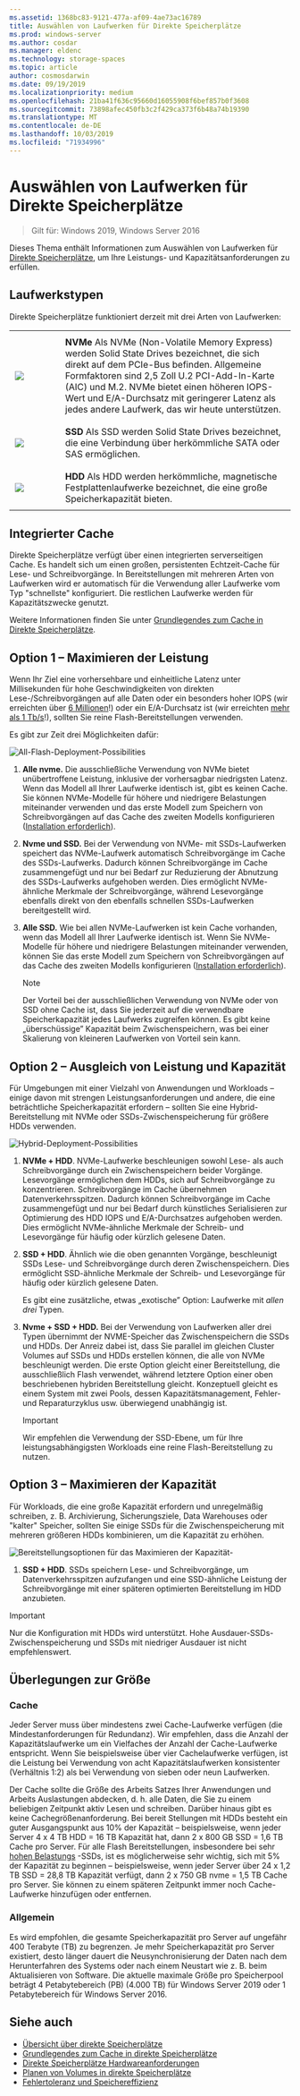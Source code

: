 ```yaml
---
ms.assetid: 1368bc83-9121-477a-af09-4ae73ac16789
title: Auswählen von Laufwerken für Direkte Speicherplätze
ms.prod: windows-server
ms.author: cosdar
ms.manager: eldenc
ms.technology: storage-spaces
ms.topic: article
author: cosmosdarwin
ms.date: 09/19/2019
ms.localizationpriority: medium
ms.openlocfilehash: 21ba41f636c95660d16055908f6bef857b0f3608
ms.sourcegitcommit: 73898afec450fb3c2f429ca373f6b48a74b19390
ms.translationtype: MT
ms.contentlocale: de-DE
ms.lasthandoff: 10/03/2019
ms.locfileid: "71934996"
---
```

# <a name="choosing-drives-for-storage-spaces-direct"></a>Auswählen von Laufwerken für Direkte Speicherplätze

>Gilt für: Windows 2019, Windows Server 2016

Dieses Thema enthält Informationen zum Auswählen von Laufwerken für [Direkte Speicherplätze](storage-spaces-direct-overview.md), um Ihre Leistungs- und Kapazitätsanforderungen zu erfüllen.

## <a name="drive-types"></a>Laufwerkstypen

Direkte Speicherplätze funktioniert derzeit mit drei Arten von Laufwerken:

<table>
    <tr style="border: 0;">
        <td style="padding: 10px; border: 0; width:70px">
            <img src="media/understand-the-cache/NVMe-100px.png">
        </td>
        <td style="padding: 10px; border: 0;" valign="middle">
            <b>NVMe</b> Als NVMe (Non-Volatile Memory Express) werden Solid State Drives bezeichnet, die sich direkt auf dem PCIe-Bus befinden. Allgemeine Formfaktoren sind 2,5 Zoll U.2 PCI-Add-In-Karte (AIC) und M.2. NVMe bietet einen höheren IOPS-Wert und E/A-Durchsatz mit geringerer Latenz als jedes andere Laufwerk, das wir heute unterstützen.
        </td>
    </tr>
    <tr style="border: 0;">
        <td style="padding: 10px; border: 0; width:70px" >
            <img src="media/understand-the-cache/SSD-100px.png">
        </td>
        <td style="padding: 10px; border: 0;" valign="middle">
            <b>SSD</b> Als SSD werden Solid State Drives bezeichnet, die eine Verbindung über herkömmliche SATA oder SAS ermöglichen.
        </td>
    </tr>
    <tr style="border: 0;">
        <td style="padding: 10px; border: 0; width:70px">
            <img src="media/understand-the-cache/HDD-100px.png">
        </td>
        <td style="padding: 10px; border: 0;" valign="middle">
            <b>HDD</b> Als HDD werden herkömmliche, magnetische Festplattenlaufwerke bezeichnet, die eine große Speicherkapazität bieten.
        </td>
    </tr>
</table>

## <a name="built-in-cache"></a>Integrierter Cache

Direkte Speicherplätze verfügt über einen integrierten serverseitigen Cache. Es handelt sich um einen großen, persistenten Echtzeit-Cache für Lese- und Schreibvorgänge. In Bereitstellungen mit mehreren Arten von Laufwerken wird er automatisch für die Verwendung aller Laufwerke vom Typ "schnellste" konfiguriert. Die restlichen Laufwerke werden für Kapazitätszwecke genutzt.

Weitere Informationen finden Sie unter [Grundlegendes zum Cache in Direkte Speicherplätze](understand-the-cache.md).

## <a name="option-1--maximizing-performance"></a>Option 1 – Maximieren der Leistung

Wenn Ihr Ziel eine vorhersehbare und einheitliche Latenz unter Millisekunden für hohe Geschwindigkeiten von direkten Lese-/Schreibvorgängen auf alle Daten oder ein besonders hoher IOPS (wir erreichten über [6 Millionen](https://www.youtube.com/watch?v=0LviCzsudGY&t=28m)!) oder ein E/A-Durchsatz ist (wir erreichten [mehr als 1 Tb/s](https://www.youtube.com/watch?v=-LK2ViRGbWs&t=16m50s)!), sollten Sie reine Flash-Bereitstellungen verwenden.

Es gibt zur Zeit drei Möglichkeiten dafür:

![All-Flash-Deployment-Possibilities](media/choosing-drives-and-resiliency-types/All-Flash-Deployment-Possibilities.png)

1. **Alle nvme.** Die ausschließliche Verwendung von NVMe bietet unübertroffene Leistung, inklusive der vorhersagbar niedrigsten Latenz. Wenn das Modell all Ihrer Laufwerke identisch ist, gibt es keinen Cache. Sie können NVMe-Modelle für höhere und niedrigere Belastungen miteinander verwenden und das erste Modell zum Speichern von Schreibvorgängen auf das Cache des zweiten Modells konfigurieren ([Installation erforderlich](understand-the-cache.md#manual-configuration)).

2. **Nvme und SSD.** Bei der Verwendung von NVMe- mit SSDs-Laufwerken speichert das NVMe-Laufwerk automatisch Schreibvorgänge im Cache des SSDs-Laufwerks. Dadurch können Schreibvorgänge im Cache zusammengefügt und nur bei Bedarf zur Reduzierung der Abnutzung des SSDs-Laufwerks aufgehoben werden. Dies ermöglicht NVMe-ähnliche Merkmale der Schreibvorgänge, während Lesevorgänge ebenfalls direkt von den ebenfalls schnellen SSDs-Laufwerken bereitgestellt wird.

3. **Alle SSD.** Wie bei allen NVMe-Laufwerken ist kein Cache vorhanden, wenn das Modell all Ihrer Laufwerke identisch ist. Wenn Sie NVMe-Modelle für höhere und niedrigere Belastungen miteinander verwenden, können Sie das erste Modell zum Speichern von Schreibvorgängen auf das Cache des zweiten Modells konfigurieren ([Installation erforderlich](understand-the-cache.md#manual-configuration)).

   >[!NOTE]
   > Der Vorteil bei der ausschließlichen Verwendung von NVMe oder von SSD ohne Cache ist, dass Sie jederzeit auf die verwendbare Speicherkapazität jedes Laufwerks zugreifen können. Es gibt keine „überschüssige” Kapazität beim Zwischenspeichern, was bei einer Skalierung von kleineren Laufwerken von Vorteil sein kann.

## <a name="option-2--balancing-performance-and-capacity"></a>Option 2 – Ausgleich von Leistung und Kapazität

Für Umgebungen mit einer Vielzahl von Anwendungen und Workloads – einige davon mit strengen Leistungsanforderungen und andere, die eine beträchtliche Speicherkapazität erfordern – sollten Sie eine Hybrid-Bereitstellung mit NVMe oder SSDs-Zwischenspeicherung für größere HDDs verwenden.

![Hybrid-Deployment-Possibilities](media/choosing-drives-and-resiliency-types/Hybrid-Deployment-Possibilities.png)

1. **NVMe + HDD**. NVMe-Laufwerke beschleunigen sowohl Lese- als auch Schreibvorgänge durch ein Zwischenspeichern beider Vorgänge. Lesevorgänge ermöglichen dem HDDs, sich auf Schreibvorgänge zu konzentrieren. Schreibvorgänge im Cache übernehmen Datenverkehrsspitzen. Dadurch können Schreibvorgänge im Cache zusammengefügt und nur bei Bedarf durch künstliches Serialisieren zur Optimierung des HDD IOPS und E/A-Durchsatzes aufgehoben werden. Dies ermöglicht NVMe-ähnliche Merkmale der Schreib- und Lesevorgänge für häufig oder kürzlich gelesene Daten.

2. **SSD + HDD**. Ähnlich wie die oben genannten Vorgänge, beschleunigt SSDs Lese- und Schreibvorgänge durch deren Zwischenspeichern. Dies ermöglicht SSD-ähnliche Merkmale der Schreib- und Lesevorgänge für häufig oder kürzlich gelesene Daten.

    Es gibt eine zusätzliche, etwas „exotische” Option: Laufwerke mit *allen drei* Typen.

3. **Nvme + SSD + HDD.** Bei der Verwendung von Laufwerken aller drei Typen übernimmt der NVME-Speicher das Zwischenspeichern die SSDs und HDDs. Der Anreiz dabei ist, dass Sie parallel im gleichen Cluster Volumes auf SSDs und HDDs erstellen können, die alle von NVMe beschleunigt werden. Die erste Option gleicht einer Bereitstellung, die ausschließlich Flash verwendet, während letztere Option einer oben beschriebenen hybriden Bereitstellung gleicht. Konzeptuell gleicht es einem System mit zwei Pools, dessen Kapazitätsmanagement, Fehler- und Reparaturzyklus usw. überwiegend unabhängig ist.

   >[!IMPORTANT]
   > Wir empfehlen die Verwendung der SSD-Ebene, um für Ihre leistungsabhängigsten Workloads eine reine Flash-Bereitstellung zu nutzen.

## <a name="option-3--maximizing-capacity"></a>Option 3 – Maximieren der Kapazität

Für Workloads, die eine große Kapazität erfordern und unregelmäßig schreiben, z. B. Archivierung, Sicherungsziele, Data Warehouses oder "kalter" Speicher, sollten Sie einige SSDs für die Zwischenspeicherung mit mehreren größeren HDDs kombinieren, um die Kapazität zu erhöhen.

![Bereitstellungsoptionen für das Maximieren der Kapazität-](media/choosing-drives-and-resiliency-types/maximizing-capacity.png)

1. **SSD + HDD**. SSDs speichern Lese- und Schreibvorgänge, um Datenverkehrsspitzen aufzufangen und eine SSD-ähnliche Leistung der Schreibvorgänge mit einer späteren optimierten Bereitstellung im HDD anzubieten.

>[!IMPORTANT]
>Nur die Konfiguration mit HDDs wird unterstützt. Hohe Ausdauer-SSDs-Zwischenspeicherung und SSDs mit niedriger Ausdauer ist nicht empfehlenswert.

## <a name="sizing-considerations"></a>Überlegungen zur Größe

### <a name="cache"></a>Cache

Jeder Server muss über mindestens zwei Cache-Laufwerke verfügen (die Mindestanforderungen für Redundanz). Wir empfehlen, dass die Anzahl der Kapazitätslaufwerke um ein Vielfaches der Anzahl der Cache-Laufwerke entspricht. Wenn Sie beispielsweise über vier Cachelaufwerke verfügen, ist die Leistung bei Verwendung von acht Kapazitätslaufwerken konsistenter (Verhältnis 1:2) als bei Verwendung von sieben oder neun Laufwerken.

Der Cache sollte die Größe des Arbeits Satzes Ihrer Anwendungen und Arbeits Auslastungen abdecken, d. h. alle Daten, die Sie zu einem beliebigen Zeitpunkt aktiv Lesen und schreiben. Darüber hinaus gibt es keine Cachegrößenanforderung. Bei bereit Stellungen mit HDDs besteht ein guter Ausgangspunkt aus 10% der Kapazität – beispielsweise, wenn jeder Server 4 x 4 TB HDD = 16 TB Kapazität hat, dann 2 x 800 GB SSD = 1,6 TB Cache pro Server. Für alle Flash Bereitstellungen, insbesondere bei sehr [hohen Belastungs](https://blogs.technet.microsoft.com/filecab/2017/08/11/understanding-dwpd-tbw/) -SSDs, ist es möglicherweise sehr wichtig, sich mit 5% der Kapazität zu beginnen – beispielsweise, wenn jeder Server über 24 x 1,2 TB SSD = 28,8 TB Kapazität verfügt, dann 2 x 750 GB nvme = 1,5 TB Cache pro Server. Sie können zu einem späteren Zeitpunkt immer noch Cache-Laufwerke hinzufügen oder entfernen.

### <a name="general"></a>Allgemein

Es wird empfohlen, die gesamte Speicherkapazität pro Server auf ungefähr 400 Terabyte (TB) zu begrenzen. Je mehr Speicherkapazität pro Server existiert, desto länger dauert die Neusynchronisierung der Daten nach dem Herunterfahren des Systems oder nach einem Neustart wie z. B. beim Aktualisieren von Software. Die aktuelle maximale Größe pro Speicherpool beträgt 4 Petabytebereich (PB) (4.000 TB) für Windows Server 2019 oder 1 Petabytebereich für Windows Server 2016.

## <a name="see-also"></a>Siehe auch

- [Übersicht über direkte Speicherplätze](storage-spaces-direct-overview.md)
- [Grundlegendes zum Cache in direkte Speicherplätze](understand-the-cache.md)
- [Direkte Speicherplätze Hardwareanforderungen](storage-spaces-direct-hardware-requirements.md)
- [Planen von Volumes in direkte Speicherplätze](plan-volumes.md)
- [Fehlertoleranz und Speichereffizienz](storage-spaces-fault-tolerance.md)
